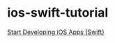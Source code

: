 # ios-swift-tutorial

[Start Developing iOS Apps (Swift)](https://developer.apple.com/library/content/referencelibrary/GettingStarted/DevelopiOSAppsSwift/index.html)
